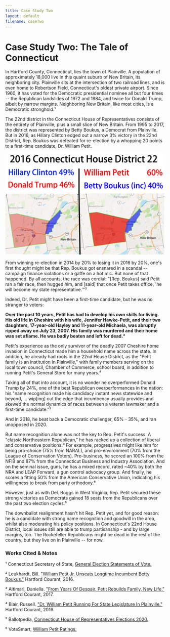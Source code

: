 ```yaml
---
title: Case Study Two
layout: default
filename: caseTwo
--- 
```


# Case Study Two: The Tale of Connecticut

In Hartford County, Connecticut, lies the town of Plainville. A population of approximately 18,000 live in this quaint suburb of New Britain, its neighboring city. Plainville sits at the intersection of two railroad lines, and is even home to Robertson Field, Connecticut's oldest private airport. Since 1960, it has voted for the Democratic presidential nominee all but four times -- the Republican landslides of 1972 and 1984, and twice for Donald Trump, albeit by narrow margins. Neighboring New Britain, like most cities, is a Democratic stronghold.¹ 

The 22nd district in the Connecticut House of Representatives consists of the entirety of Plainville, plus a small slice of New Britain. From 1995 to 2017, the district was represented by Betty Boukus, a Democrat from Plainville. But in 2016, as Hillary Clinton edged out a narrow 3% victory in the 22nd District, Rep. Boukus was defeated for re-election by a whopping 20 points to a first-time candidate, Dr. William Petit. 

![Petit 2016](williamPetitMap2.jpg)

From winning re-election in 2014 by 20% to losing it in 2016 by 20%, one's first thought might be that Rep. Boukus got ensnared in a scandal -- campaign finance violations or a gaffe on a hot mic. But none of that happened. By all accounts, the race was cordial: "[Rep. Boukus] said Petit ran a fair race, then hugged him, and [said] that once Petit takes office, 'he will become my state representative.'"² 

Indeed, Dr. Petit might have been a first-time candidate, but he was no stranger to voters:

**Over the past 10 years, Petit has had to develop his own skills for living. His old life in Cheshire with his wife, Jennifer Hawke-Petit, and their two daughters, 17-year-old Hayley and 11-year-old Michaela, was abruptly ripped away on July 23, 2007. His family was murdered and their home was set aflame. He was badly beaten and left for dead.³** 

Petit's experience as the only survivor of the deadly 2007 Cheshire home invasion in Connecticut made him a household name across the state. In addition, he already had roots in the 22nd House District, as the "Petit family is an institution in Plainville," with family members serving on the local town council, Chamber of Commerce, school board, in addition to running Petit's General Store for many years.⁴ 

Taking all of that into account, it is no wonder he overperformed Donald Trump by 24%, one of the best Republican overperformances in the nation: his "name recognition made his candidacy instant news statewide and beyond, ... wip[ing] out the edge that incumbency usually provides and skewed the normal dynamics of races between a veteran lawmaker and a first-time candidate."² 

And in 2018, he beat back a Democratic challenger, 65% - 35%, and ran unopposed in 2020. 

But name recognition alone was not the key to Rep. Petit's success. A "classic Northeastern Republican," he has racked up a collection of liberal and conservative positions.³ For example, progressives might like him for being pro-choice (75% from NARAL), and pro-environment (70% from the League of Conservation Voters). Pro-business, he scored an 100% from the NFIB and 87% from the Connecticut Business and Industry Association. And on the seminal issue, guns, he has a mixed record, rated ~40% by both the NRA and LEAP Forward, a gun control advocacy group. And finally, he scores a fitting 50% from the American Conservative Union, indicating his willingness to break from party orthodoxy.⁶ 

However, just as with Del. Boggs in West Virginia, Rep. Petit secured these strong victories as Democrats gained 18 seats from the Republicans over the past two election cycles.⁵

The downballot realignment hasn't hit Rep. Petit yet, and for good reason: he is a candidate with strong name recognition and goodwill in the area, whilst also moderating his policy positions. In Connecticut's 22nd House District, local issues still are able to trump partisanship - and by large margins, too. The Rockefeller Republicans might be dead in the rest of the country, but they live on in Plainville -- for now.

### Works Cited & Notes

¹ Connecticut Secretary of State, [General Election Statements of Vote.](https://authoring.ct.gov//SOTS/Election-Services/Statement-Of-Vote-PDFs/General-Elections-Statement-of-Vote-1922)

² Leukhardt, Bill. ["William Petit Jr. Unseats Longtime Incumbent Betty Boukus."](https://www.courant.com/politics/elections/hc-general-assembly-petit-20161103-story.html) Hartford Courant, 2016.

³ Altimari, Daniella. ["From Years Of Despair, Petit Rebuilds Family, New Life."](https://www.courant.com/news/connecticut/hc-dr-william-petit-htmlstory.html) Hartford Courant, 2017.

⁴ Blair, Russell. ["Dr. William Petit Running For State Legislature In Plainville."](https://www.courant.com/politics/elections/hc-bill-petit-state-legislature-20160518-story.html) Hartford Courant, 2016.

⁵ Ballotpedia, [Connecticut House of Representatives Elections 2020.](https://ballotpedia.org/Connecticut_House_of_Representatives_elections,_2020)

⁶ VoteSmart, [William Petit Ratings.](https://justfacts.votesmart.org/candidate/172162/william-petit-jr)

